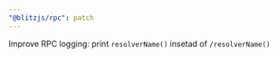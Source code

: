 ```yaml
---
"@blitzjs/rpc": patch
---
```


Improve RPC logging: print `resolverName()` insetad of `/resolverName()`
